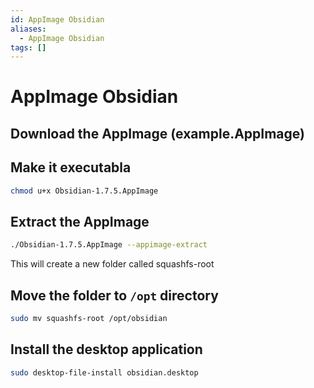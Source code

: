 ```yaml
---
id: AppImage Obsidian
aliases:
  - AppImage Obsidian
tags: []
---
```


# AppImage Obsidian

## Download the AppImage (example.AppImage)
## Make it executabla

```bash
chmod u+x Obsidian-1.7.5.AppImage
```

## Extract the AppImage
```bash
./Obsidian-1.7.5.AppImage --appimage-extract
```
This will create a new folder called squashfs-root

## Move the folder to `/opt` directory
```bash
sudo mv squashfs-root /opt/obsidian
```

## Install the desktop application
```bash
sudo desktop-file-install obsidian.desktop
```
